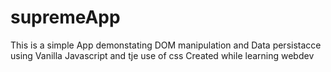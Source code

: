 # supremeApp
This is a simple App demonstating DOM manipulation and Data persistacce using Vanilla Javascript and tje use of css
Created while learning webdev

